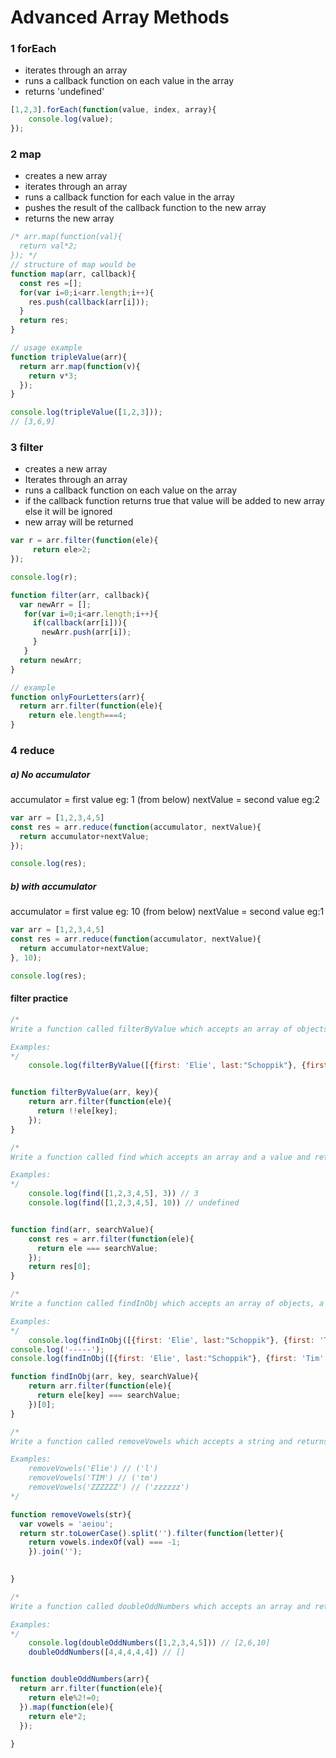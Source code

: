 # Advanced Array Methods

### 1 forEach
- iterates through an array
- runs a callback function on each value in the array
- returns 'undefined'
``` javascript
[1,2,3].forEach(function(value, index, array){
    console.log(value);
});
```

### 2 map
- creates a new array
- iterates through an array
- runs a callback function for each value in the array
- pushes the result of the callback function to the new array
- returns the new array

``` javascript
/* arr.map(function(val){
  return val*2;
}); */
// structure of map would be
function map(arr, callback){
  const res =[];
  for(var i=0;i<arr.length;i++){
    res.push(callback(arr[i]));
  }
  return res;
}

// usage example
function tripleValue(arr){
  return arr.map(function(v){
    return v*3;
  });
}

console.log(tripleValue([1,2,3])); 
// [3,6,9]

```

### 3 filter
- creates a new array
- Iterates through an array
- runs a callback function on each value on the array
- if the callback function returns true that value will be added to new array else it will be ignored
- new array will be returned

``` javascript
var r = arr.filter(function(ele){
     return ele>2;
});

console.log(r);

function filter(arr, callback){
  var newArr = [];
   for(var i=0;i<arr.length;i++){
     if(callback(arr[i])){
       newArr.push(arr[i]);
     }
   }
  return newArr;
}

// example
function onlyFourLetters(arr){
  return arr.filter(function(ele){
    return ele.length===4;
}
```

### 4 reduce
##### a) No accumulator
accumulator = first value eg: 1 (from below)
nextValue = second value eg:2
```javascript
var arr = [1,2,3,4,5]
const res = arr.reduce(function(accumulator, nextValue){
  return accumulator+nextValue;
});

console.log(res);
```
##### b) with accumulator
accumulator = first value eg: 10 (from below)
nextValue = second value eg:1
```javascript
var arr = [1,2,3,4,5]
const res = arr.reduce(function(accumulator, nextValue){
  return accumulator+nextValue;
}, 10);

console.log(res);
```

#### filter practice
```javascript
/*
Write a function called filterByValue which accepts an array of objects and a key and returns a new array with all the objects that contain that key.

Examples:
*/
    console.log(filterByValue([{first: 'Elie', last:"Schoppik"}, {first: 'Tim', last:"Garcia", isCatOwner: true}, {first: 'Matt', last:"Lane"}, {first: 'Colt', last:"Steele", isCatOwner: true}], 'isCatOwner')); // [{first: 'Tim', last:"Garcia", isCatOwner: true}, {first: 'Colt', last:"Steele", isCatOwner: true}]


function filterByValue(arr, key){
    return arr.filter(function(ele){
      return !!ele[key];
    });
}

/*
Write a function called find which accepts an array and a value and returns the first element in the array that has the same value as the second parameter or undefined if the value is not found in the array.

Examples:
*/
    console.log(find([1,2,3,4,5], 3)) // 3
    console.log(find([1,2,3,4,5], 10)) // undefined


function find(arr, searchValue){
    const res = arr.filter(function(ele){
      return ele === searchValue;
    });
    return res[0];        
}

/*
Write a function called findInObj which accepts an array of objects, a key, and some value to search for and returns the first found value in the arrayt.

Examples:
*/
    console.log(findInObj([{first: 'Elie', last:"Schoppik"}, {first: 'Tim', last:"Garcia", isCatOwner: true}, {first: 'Matt', last:"Lane"}, {first: 'Colt', last:"Steele", isCatOwner: true}], 'isCatOwner',true)); // {first: 'Tim', last:"Garcia", isCatOwner: true}
console.log('-----');
console.log(findInObj([{first: 'Elie', last:"Schoppik"}, {first: 'Tim', last:"Garcia", isCatOwner: true}, {first: 'Matt', last:"Lane"}, {first: 'Colt', last:"Steele", isCatOwner: true}], 'isCatOwnerzzz',true));

function findInObj(arr, key, searchValue){
    return arr.filter(function(ele){
      return ele[key] === searchValue;
    })[0];
}

/*
Write a function called removeVowels which accepts a string and returns a new string with all of the vowels (both uppercased and lowercased) removed. Every character in the new string should be lowercased.

Examples:
    removeVowels('Elie') // ('l')
    removeVowels('TIM') // ('tm')
    removeVowels('ZZZZZZ') // ('zzzzzz')
*/

function removeVowels(str){
  var vowels = 'aeiou';
  return str.toLowerCase().split('').filter(function(letter){
    return vowels.indexOf(val) === -1;
    }).join('');

    
}

/*
Write a function called doubleOddNumbers which accepts an array and returns a new array with all of the odd numbers doubled (HINT - you can use map and fitler to double and then filter the odd numbers).

Examples:
*/
    console.log(doubleOddNumbers([1,2,3,4,5])) // [2,6,10]
    doubleOddNumbers([4,4,4,4,4]) // []


function doubleOddNumbers(arr){
  return arr.filter(function(ele){
    return ele%2!=0;
  }).map(function(ele){
    return ele*2;
  });
    
}

```
